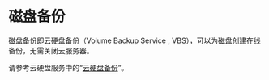 # 磁盘备份<a name="ZH-CN_TOPIC_0123129157"></a>

磁盘备份即云硬盘备份（Volume Backup Service , VBS），可以为磁盘创建在线备份，无需关闭云服务器。

请参考云硬盘服务中的“[云硬盘备份](https://support.huaweicloud.com/productdesc-evs/evs_01_0021.html)”。

